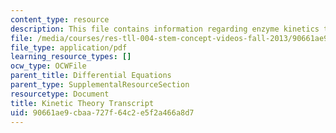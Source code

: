 ```yaml
---
content_type: resource
description: This file contains information regarding enzyme kinetics transcript.
file: /media/courses/res-tll-004-stem-concept-videos-fall-2013/90661ae9cbaa727f64c2e5f2a466a8d7_MITRES_TLL-004F13_EnzyKine.pdf
file_type: application/pdf
learning_resource_types: []
ocw_type: OCWFile
parent_title: Differential Equations
parent_type: SupplementalResourceSection
resourcetype: Document
title: Kinetic Theory Transcript
uid: 90661ae9-cbaa-727f-64c2-e5f2a466a8d7
---
```

